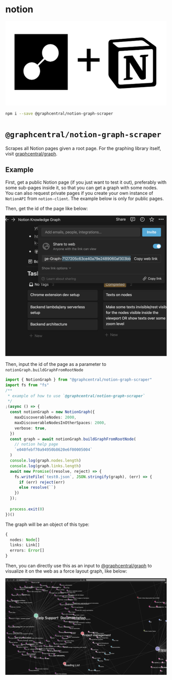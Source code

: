# notion

![logo.png](./packages/notion-graph-scraper/docs/logo.png)

```bash
npm i --save @graphcentral/notion-graph-scraper
```

# `@graphcentral/notion-graph-scraper`

Scrapes all Notion pages given a root page. For the graphing library itself, visit [graphcentral/graph](https://github.com/graphcentral/graph).

## Example

First, get a public Notion page (if you just want to test it out), preferably with some sub-pages inside it, so that you can get a graph with some nodes. You can also request private pages if you create your own instance of `NotionAPI` from `notion-client`. The example below is only for public pages.

Then, get the id of the page like below:

![doc0.png](./packages/notion-graph-scraper/docs/doc0.png)

Then, input the id of the page as a parameter to `notionGraph.buildGraphFromRootNode`

```ts
import { NotionGraph } from "@graphcentral/notion-graph-scraper"
import fs from "fs"
/**
 * example of how to use `@graphcentral/notion-graph-scraper`
 */
;(async () => {
  const notionGraph = new NotionGraph({
    maxDiscoverableNodes: 2000,
    maxDiscoverableNodesInOtherSpaces: 2000,
    verbose: true,
  })
  const graph = await notionGraph.buildGraphFromRootNode(
    // notion help page
    `e040febf70a94950b8620e6f00005004`
  )
  console.log(graph.nodes.length)
  console.log(graph.links.length)
  await new Promise((resolve, reject) => {
    fs.writeFile(`test0.json`, JSON.stringify(graph), (err) => {
      if (err) reject(err)
      else resolve(``)
    })
  });

  process.exit(0)
})()
```

The graph will be an object of this type:

```ts
{
  nodes: Node[]
  links: Link[]
  errors: Error[]
}
```

Then, you can directly use this as an input to [@graphcentral/graph](https://github.com/graphcentral/graph) to visualize it on the web as a force layout graph, like below:

![doc1.png](./packages/notion-graph-scraper/docs/doc1.png)